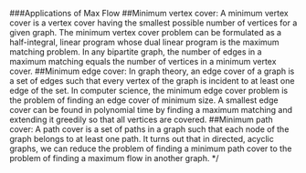 ###Applications of Max Flow
##Minimum vertex cover: 
A minimum vertex cover is a vertex cover having the smallest possible number of vertices for a given graph.
The minimum vertex cover problem can be formulated as a half-integral, linear program whose dual linear program is the maximum matching problem.
In any bipartite graph, the number of edges in a maximum matching equals the number of vertices in a minimum vertex cover.
##Minimum edge cover: 
In graph theory, an edge cover of a graph is a set of edges such that every vertex of the graph is incident to at least one edge of the set. 
In computer science, the minimum edge cover problem is the problem of finding an edge cover of minimum size.
A smallest edge cover can be found in polynomial time by finding a maximum matching and extending it greedily so that all vertices are covered.
##Minimum path cover: 
A path cover is a set of paths in a graph such that each node of the graph belongs to at least one
path. It turns out that in directed, acyclic graphs, we can reduce the problem of finding a 
minimum path cover to the problem of finding a maximum flow in another graph.
*/
